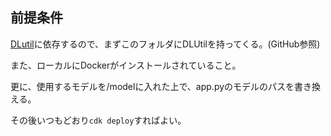 ## 前提条件

[DLutil](https://github.com/Kimura-Lab-NIT-Toyota/DLutil)に依存するので、まずこのフォルダにDLUtilを持ってくる。(GitHub参照)

また、ローカルにDockerがインストールされていること。

更に、使用するモデルを/modelに入れた上で、app.pyのモデルのパスを書き換える。

その後いつもどおり`cdk deploy`すればよい。
